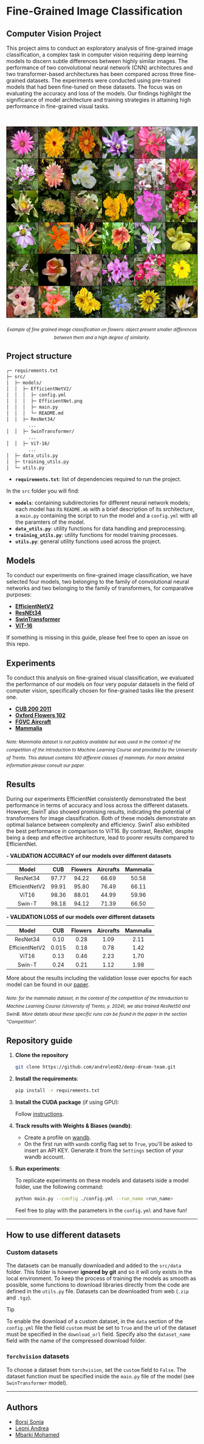 # Fine-Grained Image Classification

## Computer Vision Project

This project aims to conduct an exploratory analysis of fine-grained image classification, a complex task in computer vision requiring deep learning models to discern subtle differences between highly similar images. The performance of two convolutional neural network (CNN) architectures and two transformer-based architectures has been compared across three fine-grained datasets. The experiments were conducted using pre-trained models that had been fine-tuned on these datasets. The focus was on evaluating the accuracy and loss of the models. Our findings highlight the significance of model architecture and training strategies in attaining high performance in fine-grained visual tasks.

<br>

<p align="center">
  <img src="https://github.com/andreleo02/deep-dream-team/blob/939a8f82ba51ad641e39d62bb95e40f5309fd958/fine%20grained%20image%20classification%20on%20flowers.png?raw=true" width="512"/>  
</p>

<p align="center">
  <sub><em>Example of fine grained image classification on flowers: object present smaller differences between them and a high degree of similarity.</em></sub>
</p>

## Project structure

```
┌─ requirements.txt
├─ src/
│  ├─ models/
│  │  ├─ EfficientNetV2/
│  │  │  ├─ config.yml
│  │  │  ├─ EfficientNet.png
│  │  │  ├─ main.py
│  │  │  └─ README.md
│  │  ├─ ResNet34/
        ...
│  │  ├─ SwinTransformer/
        ...
│  │  ├─ ViT-16/
        ...
│  ├─ data_utils.py
│  ├─ training_utils.py
│  └─ utils.py

```
- **`requirements.txt`**: list of dependencies required to run the project.
  
In the `src` folder you will find: 
- **`models`**: containing subdirectories for different neural network models; each model has its `README.mb` with a brief description of its srchitecture, a       `main.py` containing the script to run the model and a `config.yml` with all the paramters of the model.
- **`data_utils.py`**: utility functions for data handling and preprocessing.
- **`training_utils.py`**: utility functions for model training processes.
- **`utils.py`**: general utility functions used across the project.

## Models

To conduct our experiments on fine-grained image classification, we have selected four models, two belonging to the family of convolutional neural networks and two belonging to the family of transformers, for comparative purposes:

- **[EfficientNetV2](https://github.com/andreleo02/deep-dream-team/tree/9027f3385f4c53f2c438b2e9372e96980558f2dc/src/models/EfficientNetV2)**
- **[ResNEt34](https://github.com/andreleo02/deep-dream-team/tree/9027f3385f4c53f2c438b2e9372e96980558f2dc/src/models/ResNEt34)**
- **[SwinTransformer](https://github.com/andreleo02/deep-dream-team/tree/9027f3385f4c53f2c438b2e9372e96980558f2dc/src/models/SwinTransformer)**
- **[ViT-16](https://github.com/andreleo02/deep-dream-team/tree/9027f3385f4c53f2c438b2e9372e96980558f2dc/src/models/ViT-16)**

If something is missing in this guide, please feel free to open an issue on this repo.

## Experiments

To conduct this analysis on fine-grained visual classification, we evaluated the performance of our models on four very popular datasets in the field of computer vision, specifically chosen for fine-grained tasks like the present one.

- **[CUB 200 2011](https://www.vision.caltech.edu/datasets/cub_200_2011/)**
- **[Oxford Flowers 102](https://pytorch.org/vision/0.17/generated/torchvision.datasets.Flowers102.html)**
- **[FGVC Aircraft](https://pytorch.org/vision/0.17/generated/torchvision.datasets.FGVCAircraft.html)**
- **[Mammalia]()** 
<p>
  <sub><em> Note: Mammalia dataset is not publicly available but was used in the context of the competition of the Introduction to Machine Learning Course and provided by the University of Trento. This dataset contains 100 different classes of mammals. For more detailed information please consult our paper. </em></sub>
</p>


## Results 
During our experiments EfficientNet consistently demonstrated the best performance in terms of accuracy and loss across the different datasets. However, SwinT also showed promising results, indicating the potential of transformers for image classification. Both of these models demonstrate an optimal balance between complexity and efficiency. SwinT also exhibited the best performance in comparison to ViT16. By contrast, ResNet, despite being a deep and effective architecture, lead to poorer results compared to EfficientNet.


**- VALIDATION ACCURACY of our models over different datasets**


| Model | CUB | Flowers | Aircrafts | Mammalia|
| :---: | :---: | :---: | :---: | :---: | 
| ResNet34 | 97.77 | 94.22 | 66.69 | 50.58 | 
| EfficientNetV2 | 99.91 | 95.80 | 76.49 | 66.11 | 
| ViT16 | 98.36 | 88.01 | 44.99 | 59.96 | 
| Swin-T | 98.18 | 94.12 | 71.39 | 66.50 | 

**- VALIDATION LOSS of our models over different datasets**


| Model | CUB | Flowers | Aircrafts | Mammalia|
| :---: | :---: | :---: | :---: | :---: | 
| ResNet34 | 0.10 | 0.28 | 1.09 | 2.11 | 
| EfficientNetV2 | 0.015 | 0.18| 0.78 | 1.42 | 
| ViT16 | 0.13 | 0.46 | 2.23 | 1.70 | 
| Swin-T | 0.24 | 0.21 | 1.12 | 1.98 | 

 More about the results including the validation losse over epochs for each model can be found in our [paper]().

<p>
  <sub><em> Note: for the mammalia dataset, in the context of the competition of the Introduction to Machine Learning Course (University of Trento, y. 2024), we also trained ResNet50 and SwinB. More datails about these specific runs can be found in the paper in the section "Competition".</em></sub>
</p>

  
## Repository guide

1. **Clone the repository**

   ```sh
   git clone https://github.com/andreleo02/deep-dream-team.git
   ```

2. **Install the requirements**:

   ```sh
   pip install -r requirements.txt
   ```

3. **Install the CUDA package** (if using GPU):

   Follow [instructions](https://pytorch.org/get-started/locally/).

4. **Track results with Weights & Biases (wandb)**:

   - Create a profile on [wandb](https://wandb.ai/).
   - On the first run with `wandb` config flag set to `True`, you'll be asked to insert an API KEY. Generate it from the `Settings` section of your wandb account.

5. **Run experiments**:

   To replicate experiments on these models and datasets iside a model folder, use the following command:

   ```sh
   python main.py --config ./config.yml --run_name <run_name>
   ```

   Feel free to play with the parameters in the `config.yml` and have fun!

---

## How to use different datasets

### Custom datasets
The datasets can be manually downloaded and added to the `src/data` folder. This folder is however **ignored by git** and so it will only exists in the local environment. To keep the process of training the models as smooth as possible, some functions to download libraries directly from the code are defined in the `utils.py` file. Datasets can be downloaded from web (`.zip` and `.tgz`).

> [!TIP]
> To enable the download of a custom dataset, in the `data` section of the `config.yml` file the field `custom` must be set to `True` and the url of the dataset must be specified in the `download_url` field. Specify also the `dataset_name` field with the name of the compressed download folder.

### `Torchvision` datasets
To choose a dataset from `torchvision`, set the `custom` field to `False`. The dataset function must be specified inside the `main.py` file of the model (see `SwinTransformer` model).


--- 

## Authors

- [Borsi Sonia](https://github.com/SoniaBorsi/)
- [Leoni Andrea](https://github.com/andreleo02/)
- [Mbarki Mohamed ](https://github.com/mbarki-mohamed/)
